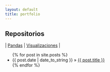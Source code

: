 ```yaml
---
layout: default
title: portfolio
---
```


## Repositorios

| [Pandas](md/pandas.md) | [Visualizaciones](md/visualizacion.md) |

  

  <ul class="posts">
    {% for post in site.posts %}
      <li><span>{{ post.date | date_to_string }}</span> &raquo; <a href="{{ site.baseurl }}{{ post.url }}">{{ post.title }}</a></li>
    {% endfor %}
  </ul>
